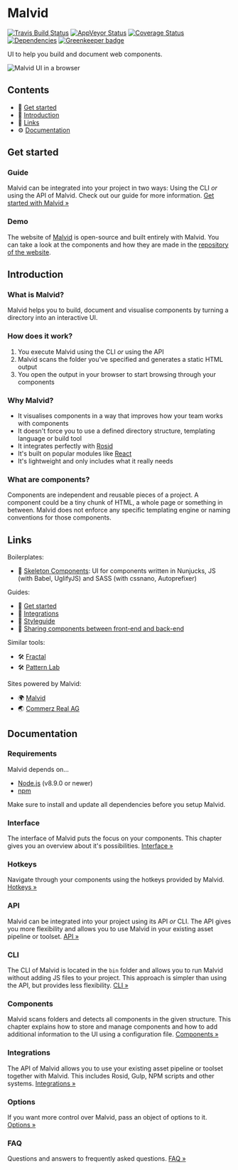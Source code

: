 # Malvid

[![Travis Build Status](https://travis-ci.org/Malvid/Malvid.svg?branch=master)](https://travis-ci.org/Malvid/Malvid) [![AppVeyor Status](https://ci.appveyor.com/api/projects/status/6fxwnrdhoh7xw9n1?svg=true)](https://ci.appveyor.com/project/electerious/malvid) [![Coverage Status](https://coveralls.io/repos/github/comwrap/Malvid/badge.svg?branch=master)](https://coveralls.io/github/comwrap/Malvid?branch=master)  [![Dependencies](https://david-dm.org/comwrap/Malvid.svg)](https://david-dm.org/comwrap/Malvid#info=dependencies) [![Greenkeeper badge](https://badges.greenkeeper.io/Malvid/Malvid.svg)](https://greenkeeper.io/)

UI to help you build and document web components.

![Malvid UI in a browser](http://s.electerious.com/images/malvid/readme.png)

## Contents

- 🏃 [Get started](#get-started)
- 📄 [Introduction](#introduction)
- 🔗 [Links](#links)
- ⚙️ [Documentation](#documentation)

## Get started

### Guide

Malvid can be integrated into your project in two ways: Using the CLI *or* using the API of Malvid. Check out our guide for more information. [Get started with Malvid &#187;](docs/Get%20started.md)

### Demo

The website of [Malvid](https://malvid.io) is open-source and built entirely with Malvid. You can take a look at the components and how they are made in the [repository of the website](https://github.com/Malvid/website).

## Introduction

### What is Malvid?

Malvid helps you to build, document and visualise components by turning a directory into an interactive UI.

### How does it work?

1. You execute Malvid using the CLI *or* using the API
2. Malvid scans the folder you've specified and generates a static HTML output
3. You open the output in your browser to start browsing through your components

### Why Malvid?

- It visualises components in a way that improves how your team works with components
- It doesn't force you to use a defined directory structure, templating language or build tool
- It integrates perfectly with [Rosid](https://rosid.electerious.com)
- It's built on popular modules like [React](https://reactjs.org)
- It's lightweight and only includes what it really needs

### What are components?

Components are independent and reusable pieces of a project. A component could be a tiny chunk of HTML, a whole page or something in between. Malvid does not enforce any specific templating engine or naming conventions for those components.

## Links

Boilerplates:

- 📐 [Skeleton Components](https://github.com/electerious/Skeleton-Components): UI for components written in Nunjucks, JS (with Babel, UglifyJS) and SASS (with cssnano, Autoprefixer)

Guides:

- 📄 [Get started](docs/Get%20started.md)
- 📄 [Integrations](docs/Integrations.md)
- 📄 [Styleguide](docs/Styleguide.md)
- 📄 [Sharing components between front-end and back-end](https://medium.com/@electerious/sharing-components-between-front-end-and-back-end-1e9a624bceae)

Similar tools:

- 🛠 [Fractal](https://fractal.build)
- 🛠 [Pattern Lab](http://patternlab.io)

Sites powered by Malvid:

- 🌍 [Malvid](https://malvid.io)
- 🌏 [Commerz Real AG](https://www.commerzreal.com)

## Documentation

### Requirements

Malvid depends on...

- [Node.js](https://nodejs.org/en/) (v8.9.0 or newer)
- [npm](https://www.npmjs.com)

Make sure to install and update all dependencies before you setup Malvid.

### Interface

The interface of Malvid puts the focus on your components. This chapter gives you an overview about it's possibilities. [Interface &#187;](docs/Interface.md)

### Hotkeys

Navigate through your components using the hotkeys provided by Malvid. [Hotkeys &#187;](docs/Hotkeys.md)

### API

Malvid can be integrated into your project using its API *or* CLI. The API gives you more flexibility and allows you to use Malvid in your existing asset pipeline or toolset. [API &#187;](docs/API.md)

### CLI

The CLI of Malvid is located in the `bin` folder and allows you to run Malvid without adding JS files to your project. This approach is simpler than using the API, but provides less flexibility. [CLI &#187;](docs/CLI.md)

### Components

Malvid scans folders and detects all components in the given structure. This chapter explains how to store and manage components and how to add additional information to the UI using a configuration file. [Components &#187;](docs/Components.md)

### Integrations

The API of Malvid allows you to use your existing asset pipeline or toolset together with Malvid. This includes Rosid, Gulp, NPM scripts and other systems. [Integrations &#187;](docs/Integrations.md)

### Options

If you want more control over Malvid, pass an object of options to it. [Options &#187;](docs/Options.md)

### FAQ

Questions and answers to frequently asked questions. [FAQ &#187;](docs/FAQ.md)
